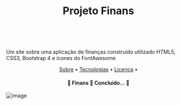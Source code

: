 <h1 align="center">
  <br>
  Projeto Finans
  <br>
  <br><br>
</h1>

<p> Um site sobre uma aplicação de finanças construído utilizado HTML5, CSS3, Bootstrap 4 e ícones do FontAwesome <p>

<p align="center">
 <a href="#sobre">Sobre</a> •
 <a href="#tecnologias">Tecnologias</a> • 
 <a href="#licenc-a">Licença</a> • 
</p>

<h4 align="center"> 
	🚧  Finans 🚀 Concluído...  🚧
</h4>

![image](https://user-images.githubusercontent.com/44476242/111631339-09aac300-87d2-11eb-9969-3e07becd80a6.png)
